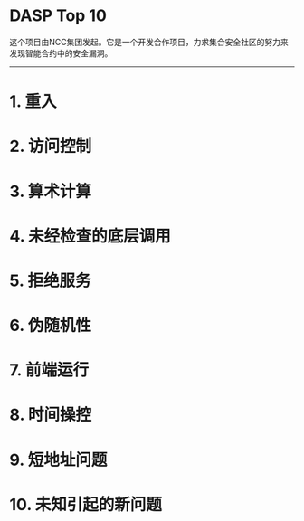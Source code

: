 DASP Top 10
===========================

这个项目由NCC集团发起。它是一个开发合作项目，力求集合安全社区的努力来发现智能合约中的安全漏洞。

---

# 1. 重入
# 2. 访问控制
# 3. 算术计算
# 4. 未经检查的底层调用
# 5. 拒绝服务
# 6. 伪随机性
# 7. 前端运行
# 8. 时间操控
# 9. 短地址问题
# 10. 未知引起的新问题
